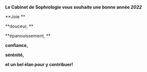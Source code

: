 **Le Cabinet de Sophrologie vous souhaite une bonne année _2022_**

**Joie **

**douceur, **

**épanouissement, **

**confiance,**

**sérénité,**

**et un bel élan pour y contribuer!**
